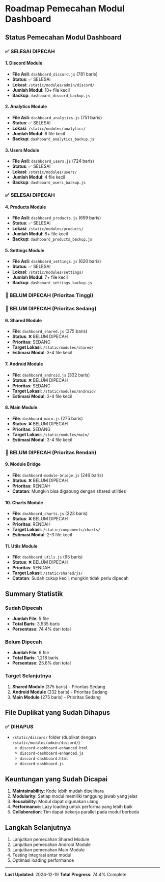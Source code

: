 # Roadmap Pemecahan Modul Dashboard

## Status Pemecahan Modul Dashboard

### ✅ SELESAI DIPECAH

#### 1. Discord Module
- **File Asli**: `dashboard_discord.js` (781 baris)
- **Status**: ✅ SELESAI
- **Lokasi**: `/static/modules/admin/discord/`
- **Jumlah Modul**: 10+ file kecil
- **Backup**: `dashboard_discord_backup.js`

#### 2. Analytics Module  
- **File Asli**: `dashboard_analytics.js` (751 baris)
- **Status**: ✅ SELESAI
- **Lokasi**: `/static/modules/analytics/`
- **Jumlah Modul**: 6 file kecil
- **Backup**: `dashboard_analytics_backup.js`

#### 3. Users Module
- **File Asli**: `dashboard_users.js` (724 baris)
- **Status**: ✅ SELESAI  
- **Lokasi**: `/static/modules/users/`
- **Jumlah Modul**: 4 file kecil
- **Backup**: `dashboard_users_backup.js`

### ✅ SELESAI DIPECAH

#### 4. Products Module
- **File Asli**: `dashboard_products.js` (659 baris)
- **Status**: ✅ SELESAI
- **Lokasi**: `/static/modules/products/`
- **Jumlah Modul**: 8+ file kecil
- **Backup**: `dashboard_products_backup.js`

#### 5. Settings Module
- **File Asli**: `dashboard_settings.js` (620 baris)
- **Status**: ✅ SELESAI
- **Lokasi**: `/static/modules/settings/`
- **Jumlah Modul**: 7+ file kecil
- **Backup**: `dashboard_settings_backup.js`

### 🔄 BELUM DIPECAH (Prioritas Tinggi)

### 🔄 BELUM DIPECAH (Prioritas Sedang)

#### 6. Shared Module
- **File**: `dashboard_shared.js` (375 baris)
- **Status**: ❌ BELUM DIPECAH
- **Prioritas**: SEDANG
- **Target Lokasi**: `/static/modules/shared/`
- **Estimasi Modul**: 3-4 file kecil

#### 7. Android Module
- **File**: `dashboard_android.js` (332 baris)
- **Status**: ❌ BELUM DIPECAH
- **Prioritas**: SEDANG
- **Target Lokasi**: `/static/modules/android/`
- **Estimasi Modul**: 3-4 file kecil

#### 8. Main Module
- **File**: `dashboard_main.js` (275 baris)
- **Status**: ❌ BELUM DIPECAH
- **Prioritas**: SEDANG
- **Target Lokasi**: `/static/modules/main/`
- **Estimasi Modul**: 3-4 file kecil

### 🔄 BELUM DIPECAH (Prioritas Rendah)

#### 9. Module Bridge
- **File**: `dashboard-module-bridge.js` (246 baris)
- **Status**: ❌ BELUM DIPECAH
- **Prioritas**: RENDAH
- **Catatan**: Mungkin bisa digabung dengan shared utilities

#### 10. Charts Module
- **File**: `dashboard_charts.js` (223 baris)
- **Status**: ❌ BELUM DIPECAH
- **Prioritas**: RENDAH
- **Target Lokasi**: `/static/components/charts/`
- **Estimasi Modul**: 2-3 file kecil

#### 11. Utils Module
- **File**: `dashboard_utils.js` (65 baris)
- **Status**: ❌ BELUM DIPECAH
- **Prioritas**: RENDAH
- **Target Lokasi**: `/static/shared/js/`
- **Catatan**: Sudah cukup kecil, mungkin tidak perlu dipecah

## Summary Statistik

### Sudah Dipecah
- **Jumlah File**: 5 file
- **Total Baris**: 3,535 baris
- **Persentase**: 74.4% dari total

### Belum Dipecah
- **Jumlah File**: 6 file  
- **Total Baris**: 1,218 baris
- **Persentase**: 25.6% dari total

### Target Selanjutnya
1. **Shared Module** (375 baris) - Prioritas Sedang
2. **Android Module** (332 baris) - Prioritas Sedang
3. **Main Module** (275 baris) - Prioritas Sedang

## File Duplikat yang Sudah Dihapus

### ✅ DIHAPUS
- `/static/discord/` folder (duplikat dengan `/static/modules/admin/discord/`)
  - `discord-dashboard-enhanced.html`
  - `discord-dashboard-enhanced.js`
  - `discord-dashboard.html`
  - `discord-dashboard.js`

## Keuntungan yang Sudah Dicapai

1. **Maintainability**: Kode lebih mudah dipelihara
2. **Modularity**: Setiap modul memiliki tanggung jawab yang jelas
3. **Reusability**: Modul dapat digunakan ulang
4. **Performance**: Lazy loading untuk performa yang lebih baik
5. **Collaboration**: Tim dapat bekerja parallel pada modul berbeda

## Langkah Selanjutnya

1. Lanjutkan pemecahan Shared Module
2. Lanjutkan pemecahan Android Module  
3. Lanjutkan pemecahan Main Module
4. Testing integrasi antar modul
5. Optimasi loading performance

---
**Last Updated**: 2024-12-19
**Total Progress**: 74.4% Complete
